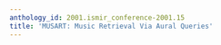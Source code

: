 ```yaml
---
anthology_id: 2001.ismir_conference-2001.15
title: 'MUSART: Music Retrieval Via Aural Queries'
---
```

